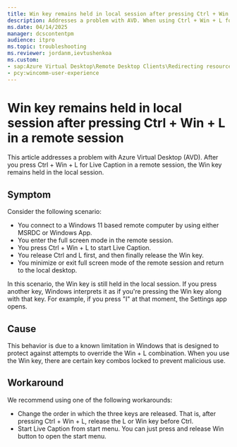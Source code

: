 ```yaml
---
title: Win key remains held in local session after pressing Ctrl + Win + L in a remote session
description: Addresses a problem with AVD. When using Ctrl + Win + L for Live Caption in a remote session, the Win key remains held in the local session.
ms.date: 04/14/2025
manager: dcscontentpm
audience: itpro
ms.topic: troubleshooting
ms.reviewer: jordanm,ievtushenkoa
ms.custom: 
- sap:Azure Virtual Desktop\Remote Desktop Clients\Redirecting resources via the client
- pcy:wincomm-user-experience
---
```

# Win key remains held in local session after pressing Ctrl + Win + L in a remote session

This article addresses a problem with Azure Virtual Desktop (AVD). After you press Ctrl + Win + L for Live Caption in a remote session, the Win key remains held in the local session.

## Symptom

Consider the following scenario:

* You connect to a Windows 11 based remote computer by using either MSRDC or Windows App.
* You enter the full screen mode in the remote session.
* You press Ctrl + Win + L to start Live Caption.
* You release Ctrl and L first, and then finally release the Win key.
* You minimize or exit full screen mode of the remote session and return to the local desktop.

In this scenario, the Win key is still held in the local session. If you press another key, Windows interprets it as if you're pressing the Win key along with that key. For example, if you press "I" at that moment, the Settings app opens.

## Cause

This behavior is due to a known limitation in Windows that is designed to protect against attempts to override the Win + L combination. When you use the Win key, there are certain key combos locked to prevent malicious use.

## Workaround

We recommend using one of the following workarounds:

* Change the order in which the three keys are released. That is, after pressing Ctrl + Win + L, release the L or Win key before Ctrl.
* Start Live Caption from start menu. You can just press and release Win button to open the start menu.
